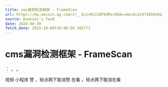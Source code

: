 ```yaml
---
title: cms漏洞检测框架 - FrameScan
url: https://mp.weixin.qq.com/s?__biz=MzIzNTE0Mzc0OA==&mid=2247485850&idx=1&sn=83cbaf5ac8b41ed8b58a208af2892ab7
source: Doonsec's feed
date: 2024-08-30
fetch_date: 2025-10-06T18:00:59.385771
---
```


# cms漏洞检测框架 - FrameScan

：
，
。

视频
小程序
赞
，轻点两下取消赞
在看
，轻点两下取消在看